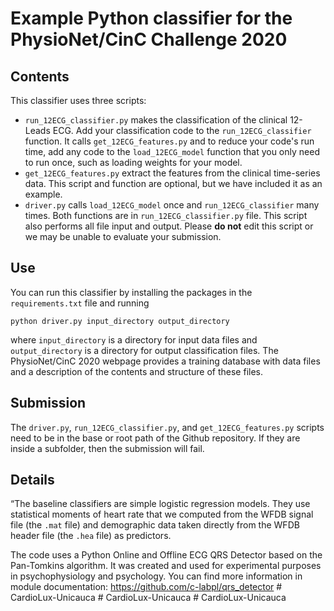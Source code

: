 # Example Python classifier for the PhysioNet/CinC Challenge 2020

## Contents

This classifier uses three scripts:

* `run_12ECG_classifier.py` makes the classification of the clinical 12-Leads ECG. Add your classification code to the `run_12ECG_classifier` function. It calls `get_12ECG_features.py` and to reduce your code's run time, add any code to the `load_12ECG_model` function that you only need to run once, such as loading weights for your model.
* `get_12ECG_features.py` extract the features from the clinical time-series data. This script and function are optional, but we have included it as an example.
* `driver.py` calls `load_12ECG_model` once and `run_12ECG_classifier` many times. Both functions are in `run_12ECG_classifier.py` file. This script also performs all file input and output. Please **do not** edit this script or we may be unable to evaluate your submission.

## Use

You can run this classifier by installing the packages in the `requirements.txt` file and running

    python driver.py input_directory output_directory

where `input_directory` is a directory for input data files and `output_directory` is a directory for output classification files. The PhysioNet/CinC 2020 webpage provides a training database with data files and a description of the contents and structure of these files.

## Submission

The `driver.py`, `run_12ECG_classifier.py`, and `get_12ECG_features.py` scripts need to be in the base or root path of the Github repository. If they are inside a subfolder, then the submission will fail.

## Details
“The baseline classifiers are simple logistic regression models. They use statistical moments of heart rate that we computed from the WFDB signal file (the `.mat` file) and demographic data taken directly from the WFDB header file (the `.hea` file) as predictors. 

The code uses a Python Online and Offline ECG QRS Detector based on the Pan-Tomkins algorithm. It was created and used for experimental purposes in psychophysiology and psychology. You can find more information in module documentation: https://github.com/c-labpl/qrs_detector
#   C a r d i o L u x - U n i c a u c a  
 #   C a r d i o L u x - U n i c a u c a  
 #   C a r d i o L u x - U n i c a u c a  
 